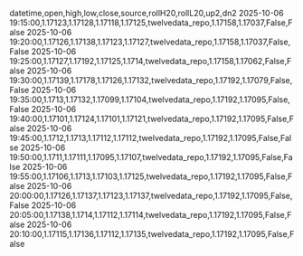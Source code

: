 datetime,open,high,low,close,source,rollH20,rollL20,up2,dn2
2025-10-06 19:15:00,1.17123,1.17128,1.17118,1.17125,twelvedata_repo,1.17158,1.17037,False,False
2025-10-06 19:20:00,1.17126,1.17138,1.17123,1.17127,twelvedata_repo,1.17158,1.17037,False,False
2025-10-06 19:25:00,1.17127,1.17192,1.17125,1.1714,twelvedata_repo,1.17158,1.17062,False,False
2025-10-06 19:30:00,1.17139,1.17178,1.17126,1.17132,twelvedata_repo,1.17192,1.17079,False,False
2025-10-06 19:35:00,1.1713,1.17132,1.17099,1.17104,twelvedata_repo,1.17192,1.17095,False,False
2025-10-06 19:40:00,1.17101,1.17124,1.17101,1.17121,twelvedata_repo,1.17192,1.17095,False,False
2025-10-06 19:45:00,1.1712,1.1713,1.17112,1.17112,twelvedata_repo,1.17192,1.17095,False,False
2025-10-06 19:50:00,1.1711,1.17111,1.17095,1.17107,twelvedata_repo,1.17192,1.17095,False,False
2025-10-06 19:55:00,1.17106,1.1713,1.17103,1.17125,twelvedata_repo,1.17192,1.17095,False,False
2025-10-06 20:00:00,1.17126,1.17137,1.17123,1.17137,twelvedata_repo,1.17192,1.17095,False,False
2025-10-06 20:05:00,1.17138,1.1714,1.17112,1.17114,twelvedata_repo,1.17192,1.17095,False,False
2025-10-06 20:10:00,1.17115,1.17136,1.17112,1.17135,twelvedata_repo,1.17192,1.17095,False,False
